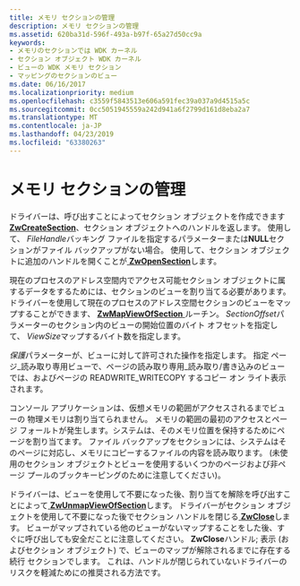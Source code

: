 ```yaml
---
title: メモリ セクションの管理
description: メモリ セクションの管理
ms.assetid: 620ba31d-596f-493a-b97f-65a27d50cc9a
keywords:
- メモリのセクションでは WDK カーネル
- セクション オブジェクト WDK カーネル
- ビューの WDK メモリ セクション
- マッピングのセクションのビュー
ms.date: 06/16/2017
ms.localizationpriority: medium
ms.openlocfilehash: c3559f5843513e606a591fec39a037a9d4515a5c
ms.sourcegitcommit: 0cc5051945559a242d941a6f2799d161d8eba2a7
ms.translationtype: MT
ms.contentlocale: ja-JP
ms.lasthandoff: 04/23/2019
ms.locfileid: "63380263"
---
```

# <a name="managing-memory-sections"></a>メモリ セクションの管理





ドライバーは、呼び出すことによってセクション オブジェクトを作成できます[ **ZwCreateSection**](https://msdn.microsoft.com/library/windows/hardware/ff566428)、セクション オブジェクトへのハンドルを返します。 使用して、 *FileHandle*バッキング ファイルを指定するパラメーターまたは**NULL**セクションがファイル バックアップがない場合。 使用して、セクション オブジェクトに追加のハンドルを開くことが[ **ZwOpenSection**](https://msdn.microsoft.com/library/windows/hardware/ff567029)します。

現在のプロセスのアドレス空間内でアクセス可能セクション オブジェクトに属するデータをするためには、セクションのビューを割り当てる必要があります。 ドライバーを使用して現在のプロセスのアドレス空間セクションのビューをマップすることができます、 [ **ZwMapViewOfSection** ](https://msdn.microsoft.com/library/windows/hardware/ff566481)ルーチン。 *SectionOffset*パラメーターのセクション内のビューの開始位置のバイト オフセットを指定して、 *ViewSize*マップするバイト数を指定します。

*保護*パラメーターが、ビューに対して許可された操作を指定します。 指定 ページ\_読み取り専用ビューで、ページの読み取り専用\_読み取り/書き込みのビューでは、およびページの READWRITE\_WRITECOPY するコピー オン ライト表示されます。

コンソール アプリケーションは、仮想メモリの範囲がアクセスされるまでビューの 物理メモリは割り当てられません。 メモリの範囲の最初のアクセスとページ フォールトが発生します。システムは、そのメモリ位置を保持するためにページを割り当てます。 ファイル バックアップをセクションには、システムはそのページに対応し、メモリにコピーするファイルの内容を読み取ります。 (未使用のセクション オブジェクトとビューを使用するいくつかのページおよび非ページ プールのブックキーピングのために注意してください)。

ドライバーは、ビューを使用して不要になった後、割り当てを解除を呼び出すことによって[ **ZwUnmapViewOfSection**](https://msdn.microsoft.com/library/windows/hardware/ff567119)します。 ドライバーがセクション オブジェクトを使用して不要になった後でセクション ハンドルを閉じる[ **ZwClose**](https://msdn.microsoft.com/library/windows/hardware/ff566417)します。 ビューがマップされている他のビューがないマップすることをした後、すぐに呼び出しても安全だことに注意してください。 **ZwClose**ハンドル; 表示 (およびセクション オブジェクト) で、ビューのマップが解除されるまでに存在する続行 セクションでします。 これは、ハンドルが閉じられていないドライバーのリスクを軽減ためにの推奨される方法です。

 

 




